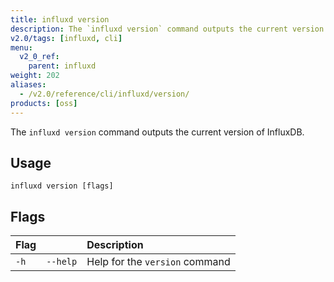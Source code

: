```yaml
---
title: influxd version
description: The `influxd version` command outputs the current version of InfluxDB.
v2.0/tags: [influxd, cli]
menu:
  v2_0_ref:
    parent: influxd
weight: 202
aliases:
  - /v2.0/reference/cli/influxd/version/
products: [oss]
---
```


The `influxd version` command outputs the current version of InfluxDB.

## Usage

```
influxd version [flags]
```

## Flags

| Flag |          | Description                    |
|:---- |:---      |:-----------                    |
| `-h` | `--help` | Help for the `version` command |
